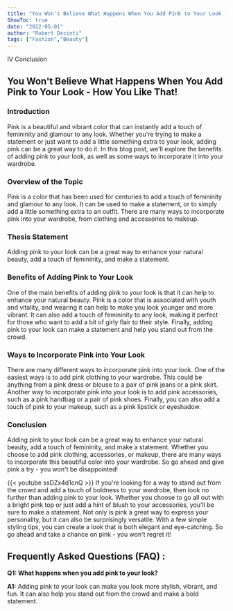 ```yaml
---
title: "You Won't Believe What Happens When You Add Pink to Your Look - How You Like That!"
ShowToc: true 
date: "2022-05-01"
author: "Robert Decinti" 
tags: ["Fashion","Beauty"]
---
```

IV Conclusion

## You Won't Believe What Happens When You Add Pink to Your Look - How You Like That!

### Introduction
Pink is a beautiful and vibrant color that can instantly add a touch of femininity and glamour to any look. Whether you're trying to make a statement or just want to add a little something extra to your look, adding pink can be a great way to do it. In this blog post, we'll explore the benefits of adding pink to your look, as well as some ways to incorporate it into your wardrobe. 

### Overview of the Topic
Pink is a color that has been used for centuries to add a touch of femininity and glamour to any look. It can be used to make a statement, or to simply add a little something extra to an outfit. There are many ways to incorporate pink into your wardrobe, from clothing and accessories to makeup. 

### Thesis Statement
Adding pink to your look can be a great way to enhance your natural beauty, add a touch of femininity, and make a statement.

### Benefits of Adding Pink to Your Look
One of the main benefits of adding pink to your look is that it can help to enhance your natural beauty. Pink is a color that is associated with youth and vitality, and wearing it can help to make you look younger and more vibrant. It can also add a touch of femininity to any look, making it perfect for those who want to add a bit of girly flair to their style. Finally, adding pink to your look can make a statement and help you stand out from the crowd. 

### Ways to Incorporate Pink into Your Look
There are many different ways to incorporate pink into your look. One of the easiest ways is to add pink clothing to your wardrobe. This could be anything from a pink dress or blouse to a pair of pink jeans or a pink skirt. Another way to incorporate pink into your look is to add pink accessories, such as a pink handbag or a pair of pink shoes. Finally, you can also add a touch of pink to your makeup, such as a pink lipstick or eyeshadow.

### Conclusion
Adding pink to your look can be a great way to enhance your natural beauty, add a touch of femininity, and make a statement. Whether you choose to add pink clothing, accessories, or makeup, there are many ways to incorporate this beautiful color into your wardrobe. So go ahead and give pink a try - you won't be disappointed!

{{< youtube ssDZx4d1cnQ >}} 
If you're looking for a way to stand out from the crowd and add a touch of boldness to your wardrobe, then look no further than adding pink to your look. Whether you choose to go all out with a bright pink top or just add a hint of blush to your accessories, you'll be sure to make a statement. Not only is pink a great way to express your personality, but it can also be surprisingly versatile. With a few simple styling tips, you can create a look that is both elegant and eye-catching. So go ahead and take a chance on pink - you won't regret it!

## Frequently Asked Questions (FAQ) :
**Q1: What happens when you add pink to your look?**

**A1:** Adding pink to your look can make you look more stylish, vibrant, and fun. It can also help you stand out from the crowd and make a bold statement.



